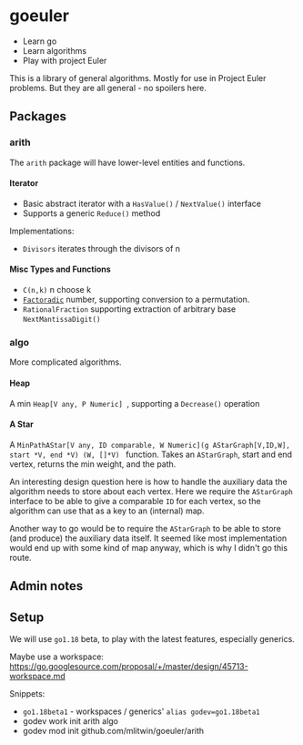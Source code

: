 # goeuler

* Learn go
* Learn algorithms
* Play with project Euler

This is a library of general algorithms. Mostly for use in Project Euler problems. But they are all general - no spoilers here.

## Packages

### arith

The `arith` package will have lower-level entities and functions.

#### Iterator

* Basic abstract iterator with a `HasValue()` / `NextValue()` interface
* Supports a generic `Reduce()` method

Implementations:
* `Divisors` iterates through the divisors of n

#### Misc Types and Functions

* `C(n,k)` n choose k
* [`Factoradic`](https://en.wikipedia.org/wiki/Factorial_number_system) number, supporting conversion to a permutation.
* `RationalFraction` supporting extraction of arbitrary base `NextMantissaDigit()`

### algo

More complicated algorithms.

#### Heap

A min `Heap[V any, P Numeric] `, supporting a `Decrease()` operation

#### A Star

A `MinPathAStar[V any, ID comparable, W Numeric](g AStarGraph[V,ID,W], start *V, end *V) (W, []*V) ` function. Takes an `AStarGraph`, start and end vertex, returns the min weight, and the path.

An interesting design question here is how to handle the auxiliary data the algorithm needs to store about each vertex. Here we require the `AStarGraph` interface to be able to give a comparable `ID` for each vertex, so the algorithm can use that as a key to an (internal) map.

Another way to go would be to require the `AStarGraph` to be able to store (and produce) the auxiliary data itself. It seemed like most implementation would end up with some kind of map anyway, which is why I didn't go this route. 

## Admin notes

## Setup

We will use `go1.18` beta, to play with the latest features, especially generics.

Maybe use a workspace: 
https://go.googlesource.com/proposal/+/master/design/45713-workspace.md

Snippets:

* `go1.18beta1` - workspaces / generics' `alias godev=go1.18beta1`
* godev work init arith algo
* godev mod init github.com/mlitwin/goeuler/arith